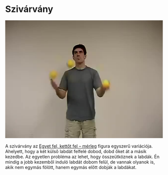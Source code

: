 # Szivárvány

![rainbowcross](/resources/videos/poster/rainbowcross.jpg)

A szivárvány az [Egyet fel, kettőt fel – mérleg](egyet-fel-kettot-fel-merleg.md) figura egyszerű variációja. Ahelyett, hogy a két külső labdát felfelé dobod, dobd őket át a másik kezedbe. Az egyetlen probléma az lehet, hogy összeütköznek a labdák. Én mindig a jobb kezemből induló labdát dobom felül, de vannak olyanok is, akik nem egymás fölött, hanem egymás előtt dobják a labdákat.


